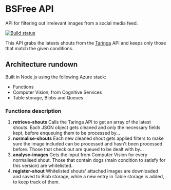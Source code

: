 # BSFree API

API for filtering out irrelevant images from a social media feed.

[![Build status](https://muddlegrip.visualstudio.com/Muddlegrip/_apis/build/status/bsfree-api-CI)](https://muddlegrip.visualstudio.com/Muddlegrip/_build/latest?definitionId=2)

This API grabs the latests shouts from the [Taringa](https://www.taringa.net) API and keeps only those that match the given conditions.

## Architecture rundown

Built in Node.js using the following Azure stack:

- Functions
- Computer Vision, from Cognitive Services
- Table storage, Blobs and Queues

### Functions description

1. **retrieve-shouts** Calls the Taringa API to get an array of the latest shouts. Each JSON object gets cleaned and only the necessary fields kept, before enqueuing them to be processed by...
2. **normalise-shouts** Each new cleaned shout gets applied filters to make sure the image included can be processed and hasn't been processed before. Those that check out are queued to be dealt with by...
3. **analyse-images** Gets the input from Computer Vision for every normalised shout. Those that contain dogs (main condition to satisfy for this version) are whitelisted.
4. **register-shout** Whitelisted shouts' attached images are downloaded and saved to Blob storage, while a new entry in Table storage is added, to keep track of them.
